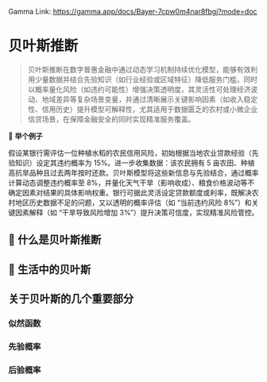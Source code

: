 

Gamma Link: https://gamma.app/docs/Bayer-7cpw0m4nar8fbgj?mode=doc


# 贝叶斯推断

>贝叶斯推断在数字普惠金融中通过动态学习机制持续优化模型，能够有效利用少量数据并结合先验知识（如行业经验或区域特征）降低服务门槛，同时以概率量化风险（如违约可能性）增强决策透明度，其灵活性可处理经济波动、地域差异等复杂场景变量，并通过清晰展示关键影响因素（如收入稳定性、信用历史）提升模型可解释性，尤其适用于数据匮乏的农村或小微企业信贷场景，在保障金融安全的同时实现精准服务覆盖。


🌰 **举个例子**

假设某银行需评估一位种植水稻的农民信用风险，初始根据当地农业贷款经验（先验知识）设定其违约概率为 15%。进一步收集数据：该农民拥有 5 亩农田、种植高抗旱品种且过去两年按时还款。贝叶斯模型将这些新信息与先验结合，通过概率计算动态调整违约概率至 8%，并量化天气干旱（影响收成）、粮食价格波动等不确定因素对结果的具体影响权重。银行可据此灵活设定贷款额度或利率，既解决农村地区历史数据不足的问题，又以透明的概率评估（如 “当前违约风险 8%”）和关键因素解释（如 “干旱导致风险增加 3%”）提升决策可信度，实现精准风险管控。



## 🧐 **什么是贝叶斯推断** 


## 📅 生活中的贝叶斯



## 关于贝叶斯的几个重要部分


### 似然函数


### 先验概率

### 后验概率